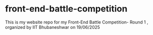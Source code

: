 # front-end-battle-competition
This is my website repo for my Front-End Battle Competition- Round 1 , organized by IIT Bhubaneshwar on 19/06/2025
